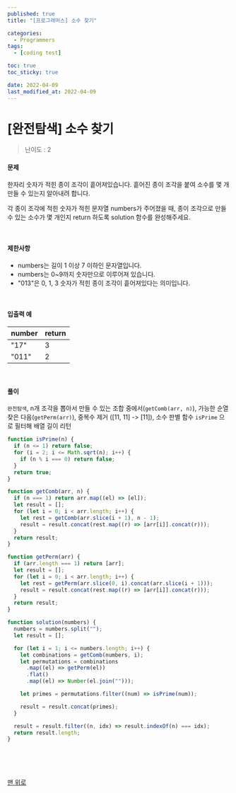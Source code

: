 ```yaml
---
published: true
title: "[프로그래머스] 소수 찾기"

categories:
  - Programmers
tags:
  - [coding test]

toc: true
toc_sticky: true

date: 2022-04-09
last_modified_at: 2022-04-09
---
```


# [완전탐색] 소수 찾기

> 난이도 : 2

#### 문제

한자리 숫자가 적힌 종이 조각이 흩어져있습니다. 흩어진 종이 조각을 붙여 소수를 몇 개 만들 수 있는지 알아내려 합니다.

각 종이 조각에 적힌 숫자가 적힌 문자열 numbers가 주어졌을 때, 종이 조각으로 만들 수 있는 소수가 몇 개인지 return 하도록 solution 함수를 완성해주세요.

<br>

#### 제한사항

- numbers는 길이 1 이상 7 이하인 문자열입니다.
- numbers는 0~9까지 숫자만으로 이루어져 있습니다.
- "013"은 0, 1, 3 숫자가 적힌 종이 조각이 흩어져있다는 의미입니다.

<br>

#### 입출력 예

| number | return |
| ------ | ------ |
| "17"   | 3      |
| "011"  | 2      |

<br>

#### 풀이

`완전탐색`, n개 조각을 뽑아서 만들 수 있는 조합 중에서(`getComb(arr, n)`), 가능한 순열 찾은 다음(`getPerm(arr)`), 중복수 제거 ([11, 11] -> [11]), 소수 판별 함수 `isPrime` 으로 필터해 배열 길이 리턴

```js
function isPrime(n) {
  if (n <= 1) return false;
  for (i = 2; i <= Math.sqrt(n); i++) {
    if (n % i === 0) return false;
  }
  return true;
}

function getComb(arr, n) {
  if (n === 1) return arr.map((el) => [el]);
  let result = [];
  for (let i = 0; i < arr.length; i++) {
    let rest = getComb(arr.slice(i + 1), n - 1);
    result = result.concat(rest.map((r) => [arr[i]].concat(r)));
  }
  return result;
}

function getPerm(arr) {
  if (arr.length === 1) return [arr];
  let result = [];
  for (let i = 0; i < arr.length; i++) {
    let rest = getPerm(arr.slice(0, i).concat(arr.slice(i + 1)));
    result = result.concat(rest.map((r) => [arr[i]].concat(r)));
  }
  return result;
}

function solution(numbers) {
  numbers = numbers.split("");
  let result = [];

  for (let i = 1; i <= numbers.length; i++) {
    let combinations = getComb(numbers, i);
    let permutations = combinations
      .map((el) => getPerm(el))
      .flat()
      .map((el) => Number(el.join("")));

    let primes = permutations.filter((num) => isPrime(num));

    result = result.concat(primes);
  }

  result = result.filter((n, idx) => result.indexOf(n) === idx);
  return result.length;
}
```

<br>
<br>
<br>

[맨 위로](#)
